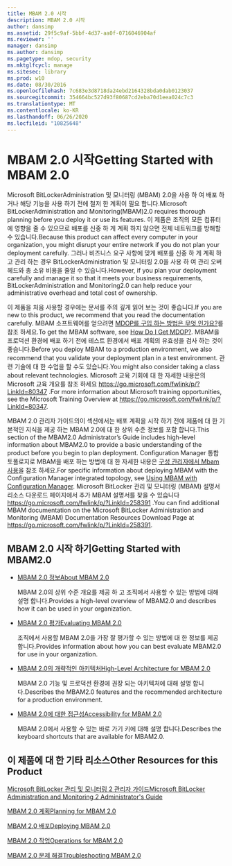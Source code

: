 ```yaml
---
title: MBAM 2.0 시작
description: MBAM 2.0 시작
author: dansimp
ms.assetid: 29f5c9af-5bbf-4d37-aa0f-0716046904af
ms.reviewer: ''
manager: dansimp
ms.author: dansimp
ms.pagetype: mdop, security
ms.mktglfcycl: manage
ms.sitesec: library
ms.prod: w10
ms.date: 08/30/2016
ms.openlocfilehash: 7c683e3d8718da24ebd2164328bda0dab0123037
ms.sourcegitcommit: 354664bc527d93f80687cd2eba70d1eea024c7c3
ms.translationtype: MT
ms.contentlocale: ko-KR
ms.lasthandoff: 06/26/2020
ms.locfileid: "10825648"
---
```

# <span data-ttu-id="3003e-103">MBAM 2.0 시작</span><span class="sxs-lookup"><span data-stu-id="3003e-103">Getting Started with MBAM 2.0</span></span>


<span data-ttu-id="3003e-104">Microsoft BitLockerAdministration 및 모니터링 (MBAM) 2.0을 사용 하 여 배포 하거나 해당 기능을 사용 하기 전에 철저 한 계획이 필요 합니다.</span><span class="sxs-lookup"><span data-stu-id="3003e-104">Microsoft BitLockerAdministration and Monitoring(MBAM)2.0 requires thorough planning before you deploy it or use its features.</span></span> <span data-ttu-id="3003e-105">이 제품은 조직의 모든 컴퓨터에 영향을 줄 수 있으므로 배포를 신중 하 게 계획 하지 않으면 전체 네트워크를 방해할 수 있습니다.</span><span class="sxs-lookup"><span data-stu-id="3003e-105">Because this product can affect every computer in your organization, you might disrupt your entire network if you do not plan your deployment carefully.</span></span> <span data-ttu-id="3003e-106">그러나 비즈니스 요구 사항에 맞게 배포를 신중 하 게 계획 하 고 관리 하는 경우 BitLockerAdministration 및 모니터링 2.0을 사용 하 여 관리 오버 헤드와 총 소유 비용을 줄일 수 있습니다.</span><span class="sxs-lookup"><span data-stu-id="3003e-106">However, if you plan your deployment carefully and manage it so that it meets your business requirements, BitLockerAdministration and Monitoring2.0 can help reduce your administrative overhead and total cost of ownership.</span></span>

<span data-ttu-id="3003e-107">이 제품을 처음 사용할 경우에는 문서를 주의 깊게 읽어 보는 것이 좋습니다.</span><span class="sxs-lookup"><span data-stu-id="3003e-107">If you are new to this product, we recommend that you read the documentation carefully.</span></span> <span data-ttu-id="3003e-108">MBAM 소프트웨어를 얻으려면 [MDOP를 구입 하는 방법은 무엇 인가요?](https://go.microsoft.com/fwlink/p/?LinkId=322049)를 참조 하세요.</span><span class="sxs-lookup"><span data-stu-id="3003e-108">To get the MBAM software, see [How Do I Get MDOP?](https://go.microsoft.com/fwlink/p/?LinkId=322049).</span></span> <span data-ttu-id="3003e-109">MBAM을 프로덕션 환경에 배포 하기 전에 테스트 환경에서 배포 계획의 유효성을 검사 하는 것이 좋습니다.</span><span class="sxs-lookup"><span data-stu-id="3003e-109">Before you deploy MBAM to a production environment, we also recommend that you validate your deployment plan in a test environment.</span></span> <span data-ttu-id="3003e-110">관련 기술에 대 한 수업을 할 수도 있습니다.</span><span class="sxs-lookup"><span data-stu-id="3003e-110">You might also consider taking a class about relevant technologies.</span></span> <span data-ttu-id="3003e-111">Microsoft 교육 기회에 대 한 자세한 내용은의 Microsoft 교육 개요를 참조 하세요 <https://go.microsoft.com/fwlink/p/?LinkId=80347> .</span><span class="sxs-lookup"><span data-stu-id="3003e-111">For more information about Microsoft training opportunities, see the Microsoft Training Overview at <https://go.microsoft.com/fwlink/p/?LinkId=80347>.</span></span>

<span data-ttu-id="3003e-112">MBAM 2.0 관리자 가이드의이 섹션에서는 배포 계획을 시작 하기 전에 제품에 대 한 기본적인 지식을 제공 하는 MBAM 2.0에 대 한 상위 수준 정보를 포함 합니다.</span><span class="sxs-lookup"><span data-stu-id="3003e-112">This section of the MBAM2.0 Administrator’s Guide includes high-level information about MBAM2.0 to provide a basic understanding of the product before you begin to plan deployment.</span></span> <span data-ttu-id="3003e-113">Configuration Manager 통합 토폴로지로 MBAM을 배포 하는 방법에 대 한 자세한 내용은 [구성 관리자에서 Mbam 사용](using-mbam-with-configuration-manager.md)을 참조 하세요.</span><span class="sxs-lookup"><span data-stu-id="3003e-113">For specific information about deploying MBAM with the Configuration Manager integrated topology, see [Using MBAM with Configuration Manager](using-mbam-with-configuration-manager.md).</span></span> <span data-ttu-id="3003e-114">Microsoft BitLocker 관리 및 모니터링 (MBAM) 설명서 리소스 다운로드 페이지에서 추가 MBAM 설명서를 찾을 수 있습니다 <https://go.microsoft.com/fwlink/p/?LinkId=258391> .</span><span class="sxs-lookup"><span data-stu-id="3003e-114">You can find additional MBAM documentation on the Microsoft BitLocker Administration and Monitoring (MBAM) Documentation Resources Download Page at <https://go.microsoft.com/fwlink/p/?LinkId=258391>.</span></span>

## <span data-ttu-id="3003e-115">MBAM 2.0 시작 하기</span><span class="sxs-lookup"><span data-stu-id="3003e-115">Getting Started with MBAM2.0</span></span>


-   [<span data-ttu-id="3003e-116">MBAM 2.0 정보</span><span class="sxs-lookup"><span data-stu-id="3003e-116">About MBAM 2.0</span></span>](about-mbam-20-mbam-2.md)

    <span data-ttu-id="3003e-117">MBAM 2.0의 상위 수준 개요를 제공 하 고 조직에서 사용할 수 있는 방법에 대해 설명 합니다.</span><span class="sxs-lookup"><span data-stu-id="3003e-117">Provides a high-level overview of MBAM2.0 and describes how it can be used in your organization.</span></span>

-   [<span data-ttu-id="3003e-118">MBAM 2.0 평가</span><span class="sxs-lookup"><span data-stu-id="3003e-118">Evaluating MBAM 2.0</span></span>](evaluating-mbam-20-mbam-2.md)

    <span data-ttu-id="3003e-119">조직에서 사용할 MBAM 2.0을 가장 잘 평가할 수 있는 방법에 대 한 정보를 제공 합니다.</span><span class="sxs-lookup"><span data-stu-id="3003e-119">Provides information about how you can best evaluate MBAM2.0 for use in your organization.</span></span>

-   [<span data-ttu-id="3003e-120">MBAM 2.0의 개략적인 아키텍처</span><span class="sxs-lookup"><span data-stu-id="3003e-120">High-Level Architecture for MBAM 2.0</span></span>](high-level-architecture-for-mbam-20-mbam-2.md)

    <span data-ttu-id="3003e-121">MBAM 2.0 기능 및 프로덕션 환경에 권장 되는 아키텍처에 대해 설명 합니다.</span><span class="sxs-lookup"><span data-stu-id="3003e-121">Describes the MBAM2.0 features and the recommended architecture for a production environment.</span></span>

-   [<span data-ttu-id="3003e-122">MBAM 2.0에 대한 접근성</span><span class="sxs-lookup"><span data-stu-id="3003e-122">Accessibility for MBAM 2.0</span></span>](accessibility-for-mbam-20-mbam-2.md)

    <span data-ttu-id="3003e-123">MBAM 2.0에서 사용할 수 있는 바로 가기 키에 대해 설명 합니다.</span><span class="sxs-lookup"><span data-stu-id="3003e-123">Describes the keyboard shortcuts that are available for MBAM2.0.</span></span>

## <a href="" id="other-resources-for-this-product-"></a><span data-ttu-id="3003e-124">이 제품에 대 한 기타 리소스</span><span class="sxs-lookup"><span data-stu-id="3003e-124">Other Resources for this Product</span></span>


[<span data-ttu-id="3003e-125">Microsoft BitLocker 관리 및 모니터링 2 관리자 가이드</span><span class="sxs-lookup"><span data-stu-id="3003e-125">Microsoft BitLocker Administration and Monitoring 2 Administrator's Guide</span></span>](index.md)

[<span data-ttu-id="3003e-126">MBAM 2.0 계획</span><span class="sxs-lookup"><span data-stu-id="3003e-126">Planning for MBAM 2.0</span></span>](planning-for-mbam-20-mbam-2.md)

[<span data-ttu-id="3003e-127">MBAM 2.0 배포</span><span class="sxs-lookup"><span data-stu-id="3003e-127">Deploying MBAM 2.0</span></span>](deploying-mbam-20-mbam-2.md)

[<span data-ttu-id="3003e-128">MBAM 2.0 작업</span><span class="sxs-lookup"><span data-stu-id="3003e-128">Operations for MBAM 2.0</span></span>](operations-for-mbam-20-mbam-2.md)

[<span data-ttu-id="3003e-129">MBAM 2.0 문제 해결</span><span class="sxs-lookup"><span data-stu-id="3003e-129">Troubleshooting MBAM 2.0</span></span>](troubleshooting-mbam-20-mbam-2.md)

 

 





